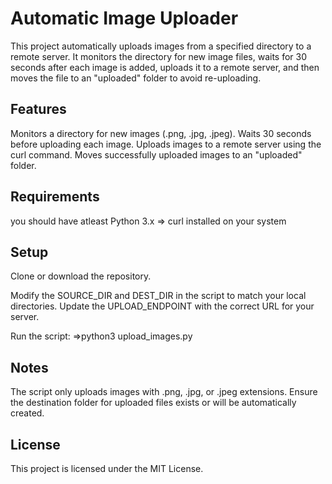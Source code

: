# Automatic Image Uploader

This project automatically uploads images from a specified directory to a remote server. 
It monitors the directory for new image files, waits for 30 seconds after each image is added, uploads it to a remote server, and then moves the file to an "uploaded" folder to avoid re-uploading.

## Features

Monitors a directory for new images (.png, .jpg, .jpeg).
Waits 30 seconds before uploading each image.
Uploads images to a remote server using the curl command.
Moves successfully uploaded images to an "uploaded" folder.


## Requirements
you should have  atleast Python 3.x
=> curl installed on your system

## Setup
Clone or download the repository.

Modify the SOURCE_DIR and DEST_DIR in the script to match your local directories.
Update the UPLOAD_ENDPOINT with the correct URL for your server.

Run the script:
=>python3 upload_images.py

## Notes
The script only uploads images with .png, .jpg, or .jpeg extensions.
Ensure the destination folder for uploaded files exists or will be automatically created.


## License
This project is licensed under the MIT License.

